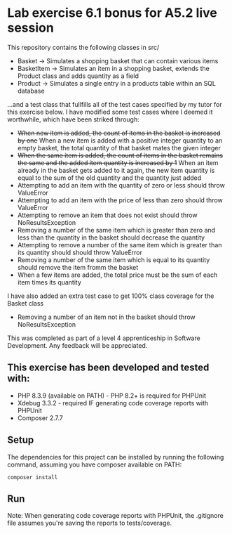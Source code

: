 # Lab exercise 6.1 bonus for A5.2 live session

This repository contains the following classes in src/

* Basket     -> Simulates a shopping basket that can contain various items
* BasketItem -> Simulates an item in a shopping basket, extends the Product class and adds quantity as a field
* Product    -> Simulates a single entry in a products table within an SQL database

...and a test class that fullfills all of the test cases specified by my tutor for this exercise below. I have modified some test cases where I deemed it worthwhile, which have been striked through:

* ~~When new item is added, the count of items in the basket is increased by one~~ When a new item is added with a positive integer quantity to an empty basket, the total quantity of that basket mates the given integer
* ~~When the same item is added, the count of items in the basket remains the same and the added item quantity is increased by 1~~ When an item already in the basket gets added to it again, the new item quantity is equal to the sum of the old quantity and the quantity just added
* Attempting to add an item with the quantity of zero or less should throw ValueError
* Attempting to add an item with the price of less than zero should throw ValueError
* Attempting to remove an item that does not exist should throw NoResultsException
* Removing a number of the same item which is greater than zero and less than the quantity in the basket should decrease the quantity
* Attempting to remove a number of the same item which is greater than its quantity should should throw ValueError
* Removing a number of the same item which is equal to its quantity should remove the item fromm the basket
* When a few items are added, the total price must be the sum of each item times its quantity

I have also added an extra test case to get 100% class coverage for the Basket class

* Removing a number of an item not in the basket should throw NoResultsException

This was completed as part of a level 4 apprenticeship in Software Development. Any feedback will be appreciated.

## This exercise has been developed and tested with:
* PHP 8.3.9 (available on PATH) - PHP 8.2+ is required for PHPUnit
* Xdebug 3.3.2 - required IF generating code coverage reports with PHPUnit
* Composer 2.7.7

## Setup
The dependencies for this project can be installed by running the following command, assuming you have composer available on PATH:

`composer install`

## Run
Note: When generating code coverage reports with PHPUnit, the .gitignore file assumes you're saving the reports to tests/coverage.
